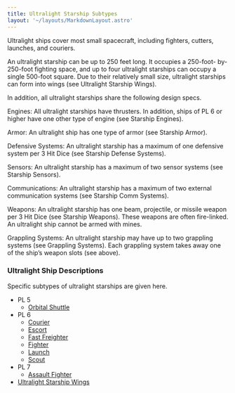 ```yaml
---
title: Ultralight Starship Subtypes
layout: '~/layouts/MarkdownLayout.astro'
---
```

Ultralight ships cover most small spacecraft, including fighters, cutters,
launches, and couriers.

An ultralight starship can be up to 250 feet long. It occupies a 250-foot-
by-250-foot fighting space, and up to four ultralight starships can occupy a
single 500-foot square. Due to their relatively small size, ultralight
starships can form into wings (see Ultralight Starship Wings).

In addition, all ultralight starships share the following design specs.

Engines: All ultralight starships have thrusters. In addition, ships of PL 6
or higher have one other type of engine (see Starship Engines).

Armor: An ultralight ship has one type of armor (see Starship Armor).

Defensive Systems: An ultralight starship has a maximum of one defensive
system per 3 Hit Dice (see Starship Defense Systems).

Sensors: An ultralight starship has a maximum of two sensor systems (see
Starship Sensors).

Communications: An ultralight starship has a maximum of two external
communication systems (see Starship Comm Systems).

Weapons: An ultralight starship has one beam, projectile, or missile weapon
per 3 Hit Dice (see Starship Weapons). These weapons are often fire-linked. An
ultralight ship cannot be armed with mines.

Grappling Systems: An ultralight starship may have up to two grappling systems
(see Grappling Systems). Each grappling system takes away one of the ship’s
weapon slots (see above).

### Ultralight Ship Descriptions

Specific subtypes of ultralight starships are given here.

  * PL 5
    * [Orbital Shuttle](/future.d20.srd/starships/starship.types/ultralight.starship.subtypes/orbital.shuttle)
  * PL 6
    * [Courier](/future.d20.srd/starships/starship.types/ultralight.starship.subtypes/courier)
    * [Escort](/future.d20.srd/starships/starship.types/ultralight.starship.subtypes/escort)
    * [Fast Freighter](/future.d20.srd/starships/starship.types/ultralight.starship.subtypes/fast.freighter)
    * [Fighter](/future.d20.srd/starships/starship.types/ultralight.starship.subtypes/fighter)
    * [Launch](/future.d20.srd/starships/starship.types/ultralight.starship.subtypes/launch)
    * [Scout](/future.d20.srd/starships/starship.types/ultralight.starship.subtypes/scout)
  * PL 7
    * [Assault Fighter](/future.d20.srd/starships/starship.types/ultralight.starship.subtypes/assault.fighter)
  * [Ultralight Starship Wings](/future.d20.srd/starships/starship.types/ultralight.starship.subtypes/ultralight.starship.wings)


